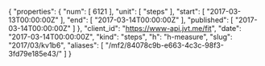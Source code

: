 {
  "properties": {
    "num": [
      6121
    ],
    "unit": [
      "steps"
    ],
    "start": [
      "2017-03-13T00:00:00Z"
    ],
    "end": [
      "2017-03-14T00:00:00Z"
    ],
    "published": [
      "2017-03-14T00:00:00Z"
    ]
  },
  "client_id": "https://www-api.jvt.me/fit",
  "date": "2017-03-14T00:00:00Z",
  "kind": "steps",
  "h": "h-measure",
  "slug": "2017/03/kv1b6",
  "aliases": [
    "/mf2/84078c9b-e663-4c3c-98f3-3fd79e185e43/"
  ]
}
